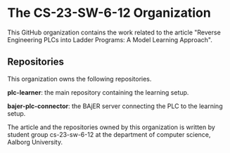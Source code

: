 # The CS-23-SW-6-12 Organization
This GitHub organization contains the work related to the article "Reverse Engineering PLCs into Ladder Programs: A Model Learning Approach".

## Repositories
This organization owns the following repositories.

**plc-learner**: the main repository containing the learning setup.

**bajer-plc-connector**: the BAjER server connecting the PLC to the learning setup.

The article and the repositories owned by this organization is written by student group cs-23-sw-6-12 at the department of computer science, Aalborg University.
